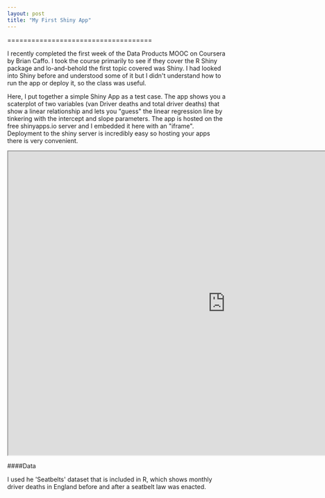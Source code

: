```yaml
---
layout: post
title: "My First Shiny App"
---
```

====================================


I recently completed the first week of the Data Products MOOC on Coursera by Brian Caffo. I took the course primarily to see if they cover the R Shiny package and lo-and-behold the first topic covered was Shiny. I had looked into Shiny before and understood some of it but I didn't understand how to run the app or deploy it, so the class was useful.

Here, I put together a simple Shiny App as a test case. The app shows you a scaterplot of two variables (van Driver deaths and total driver deaths) that show a linear relationship and lets you "guess" the linear regression line by tinkering with the intercept and slope parameters. The app is hosted on the free shinyapps.io server and I embedded it here with an "iframe". Deployment to the shiny server is incredibly easy so hosting your apps there is very convenient.


<iframe src="https://sdperez.shinyapps.io/shinyApp/" width=1000 height=700></iframe> 


####Data
 
I used he 'Seatbelts' dataset that is included in R, which shows monthly driver deaths in England before and after a  seatbelt law was enacted.